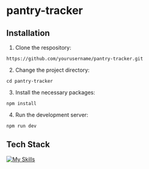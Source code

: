 # pantry-tracker

## Installation
1. Clone the respository:
```
https://github.com/yourusername/pantry-tracker.git
```

2. Change the project directory:
```
cd pantry-tracker
```

3. Install the necessary packages:
```
npm install
```

4. Run the development server:
```
npm run dev
```

## Tech Stack
[![My Skills](https://skillicons.dev/icons?i=nextjs,react,nodejs,js,materialui,html,css,firebase)](https://skillicons.dev)
